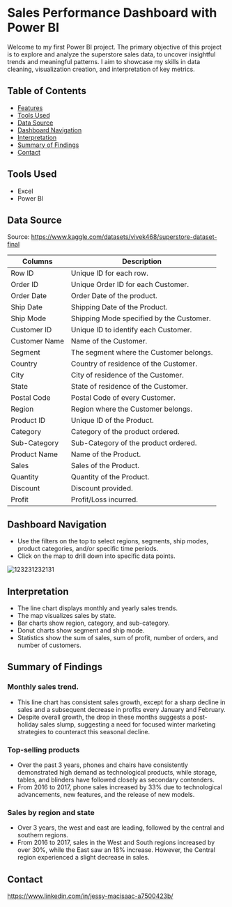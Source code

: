 # Sales Performance Dashboard with Power BI
Welcome to my first Power BI project. The primary objective of this project is to explore and analyze the superstore sales data, to uncover insightful trends and meaningful patterns.
I aim to showcase my skills in data cleaning, visualization creation, and interpretation of key metrics.

## Table of Contents
- [Features](#Features)
- [Tools Used](#Tools-Used)
- [Data Source](#Data-Source)
- [Dashboard Navigation](#Dashboard-Navigation)
- [Interpretation](#Interpretation)
- [Summary of Findings](#Summary-of-Findings)
- [Contact](#Contact)

## Tools Used
- Excel 
- Power BI 

## Data Source
Source: https://www.kaggle.com/datasets/vivek468/superstore-dataset-final 

| Columns | Description |
| --- | --- |
| Row ID | Unique ID for each row. |
| Order ID | Unique Order ID for each Customer. |
| Order Date |  Order Date of the product. | 
| Ship Date | Shipping Date of the Product. | 
| Ship Mode | Shipping Mode specified by the Customer. | 
| Customer ID |  Unique ID to identify each Customer. | 
| Customer Name |  Name of the Customer. | 
| Segment |  The segment where the Customer belongs. | 
| Country |  Country of residence of the Customer. | 
| City |  City of residence of the Customer. | 
| State  | State of residence of the Customer. | 
| Postal Code | Postal Code of every Customer. | 
| Region |  Region where the Customer belongs. | 
| Product ID |  Unique ID of the Product. | 
| Category |  Category of the product ordered. | 
| Sub-Category |  Sub-Category of the product ordered. | 
| Product Name | Name of the Product. | 
| Sales | Sales of the Product. | 
| Quantity |  Quantity of the Product. | 
| Discount |  Discount provided. | 
| Profit | Profit/Loss incurred. | 

## Dashboard Navigation
- Use the filters on the top to select regions, segments, ship modes, product categories, and/or specific time periods.
- Click on the map to drill down into specific data points.

![123231232131](https://github.com/Jessymac96/Data-analyst-projects-by-Jessy-MacIsaac/assets/139941688/d234a8d8-843b-44b1-afe0-f5cff6b1e81d)


## Interpretation
- The line chart displays monthly and yearly sales trends.
- The map visualizes sales by state.
- Bar charts show region, category, and sub-category.
- Donut charts show segment and ship mode.
- Statistics show the sum of sales, sum of profit, number of orders, and number of customers.

## Summary of Findings
### Monthly sales trend.
- This line chart has consistent sales growth, except for a sharp decline in sales and a subsequent decrease in profits every January and February.
- Despite overall growth, the drop in these months suggests a post-holiday sales slump, suggesting a need for focused winter marketing strategies to counteract this seasonal decline.

### Top-selling products
- Over the past 3 years, phones and chairs have consistently demonstrated high demand as technological products, while storage, tables, and blinders have followed closely as secondary contenders.
- From 2016 to 2017, phone sales increased by 33% due to technological advancements, new features, and the release of new models.

### Sales by region and state
- Over 3 years, the west and east are leading, followed by the central and southern regions.
- From 2016 to 2017, sales in the West and South regions increased by over 30%, while the East saw an 18% increase. However, the Central region experienced a slight decrease in sales.

## Contact
https://www.linkedin.com/in/jessy-macisaac-a7500423b/
